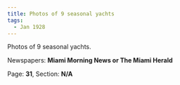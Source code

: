```yaml
---  
title: Photos of 9 seasonal yachts  
tags:  
  - Jan 1928  
---  
```

  
Photos of 9 seasonal yachts.  
  
Newspapers: **Miami Morning News or The Miami Herald**  
  
Page: **31**, Section: **N/A** 

